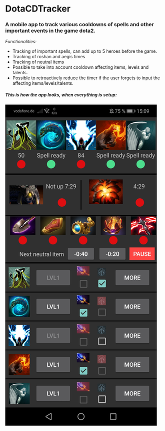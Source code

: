 # DotaCDTracker

### A mobile app to track various cooldowns of spells and other important events in the game dota2.

_Functionalities:_

- Tracking of important spells, can add up to 5 heroes before the game.
- Tracking of roshan and aegis times
- Tracking of neutral items
- Possible to take into account cooldown affecting items, levels and talents.
- Possible to retroactively reduce the timer if the user forgets to input the affecting items/levels/talents.

##### This is how the app looks, when everything is setup:

![Sample Screenshot](https://github.com/mkteee/DotaCDTracker/blob/master/sample_screenshot.jpg?raw=true)
